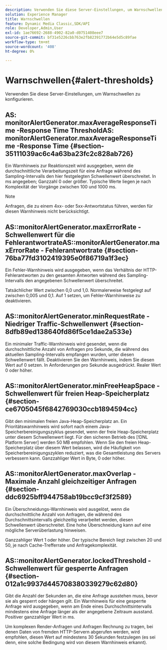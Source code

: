 ```yaml
---
description: Verwenden Sie diese Server-Einstellungen, um Warnschwellen zu konfigurieren.
solution: Experience Manager
title: Warnschwellen
feature: Dynamic Media Classic,SDK/API
role: Developer,Admin,User
exl-id: 1ae76692-2688-4902-82a0-d0751408eee7
source-git-commit: bf31e5226cbb763e2fb82391772b64e5d5c89fae
workflow-type: tm+mt
source-wordcount: '408'
ht-degree: 0%

---
```


# Warnschwellen{#alert-thresholds}

Verwenden Sie diese Server-Einstellungen, um Warnschwellen zu konfigurieren.

## AS: monitorAlertGenerator.maxAverageResponseTime -Response Time ThresholdAS: monitorAlertGenerator.maxAverageResponseTime -Response Time {#section-35111039ac6c4a63ba23fc2c828ab726}

Ein Warnhinweis zur Reaktionszeit wird ausgegeben, wenn die durchschnittliche Verarbeitungszeit für eine Anfrage während des Sampling-Intervalls den hier festgelegten Schwellenwert überschreitet. In ms angegeben; Ganzzahl 0 oder größer. Typische Werte liegen je nach Komplexität der Vorgänge zwischen 100 und 1000 ms.

>[!NOTE]
>
>Anfragen, die zu einem 4xx- oder 5xx-Antwortstatus führen, werden für diesen Warnhinweis nicht berücksichtigt.

## AS::monitorAlertGenerator.maxErrorRate - Schwellenwert für die FehlerantwortrateAS::monitorAlertGenerator.maxErrorRate - Fehlerantwortrate {#section-76ba77fd3102419395e0f86719a1f3ec}

Ein Fehler-Warnhinweis wird ausgegeben, wenn das Verhältnis der HTTP-Fehlerantworten zu den gesamten Antworten während des Sampling-Intervalls den angegebenen Schwellenwert überschreitet.

Tatsächlicher Wert zwischen 0,0 und 1,0. Normalerweise festgelegt auf zwischen 0,005 und 0,1. Auf 1 setzen, um Fehler-Warnhinweise zu deaktivieren.

## AS::monitorAlertGenerator.minRequestRate - Niedriger Traffic-Schwellenwert {#section-8dfb89ed138640fd86f5ce1dae2a533e}

Ein minimaler Traffic-Warnhinweis wird gesendet, wenn die durchschnittliche Anzahl von Anfragen pro Sekunde, die während des aktuellen Sampling-Intervalls empfangen wurden, unter diesen Schwellenwert fällt. Deaktivieren Sie den Warnhinweis, indem Sie diesen Wert auf 0 setzen. In Anforderungen pro Sekunde ausgedrückt. Realer Wert 0 oder höher.

## AS::monitorAlertGenerator.minFreeHeapSpace - Schwellenwert für freien Heap-Speicherplatz {#section-ce6705045f6842769030ccb1894594cc}

Gibt den minimalen freien Java-Heap-Speicherplatz an. Ein Prioritätswarnhinweis wird sofort nach einem Java-Speicherbereinigungszyklus gesendet, wenn der freie Heap-Speicherplatz unter diesem Schwellenwert liegt. Für den sicheren Betrieb des [!DNL Platform Server] werden 50 MB empfohlen. Wenn Sie den freien Heap-Speicherplatz über diesem Wert belassen, wird die Häufigkeit von Speicherbereinigungszyklen reduziert, was die Gesamtleistung des Servers verbessern kann. Ganzzahliger Wert in Byte, 0 oder höher.

## AS::monitorAlertGenerator.maxOverlap - Maximale Anzahl gleichzeitiger Anfragen {#section-ddc6925bff944758ab19bcc9cf3f2589}

Ein Überschneidungs-Warnhinweis wird ausgelöst, wenn die durchschnittliche Anzahl von Anfragen, die während des Durchschnittsintervalls gleichzeitig verarbeitet werden, diesen Schwellenwert überschreitet. Eine hohe Überschneidung kann auf eine mögliche Serverüberlastung hinweisen.

Ganzzahliger Wert 1 oder höher. Der typische Bereich liegt zwischen 20 und 50, je nach Cache-Trefferrate und Anfragekomplexität.

## AS::monitorAlertGenerator.lockedThreshold - Schwellenwert für gesperrte Anfragen {#section-012a1c9937d445708380339279c62d80}

Gibt die Anzahl der Sekunden an, die eine Anfrage ausstehen muss, bevor sie als gesperrt oder hängen gilt. Ein Warnhinweis für eine gesperrte Anfrage wird ausgegeben, wenn am Ende eines Durchschnittsintervalls mindestens eine Anfrage länger als der angegebene Zeitraum ausstand. Positiver ganzzahliger Wert in ms.

Um komplexen Render-Anfragen und Anfragen Rechnung zu tragen, bei denen Daten von fremden HTTP-Servern abgerufen werden, wird empfohlen, diesen Wert auf mindestens 30 Sekunden festzulegen (es sei denn, eine solche Bedingung wird von diesem Warnhinweis erkannt).
